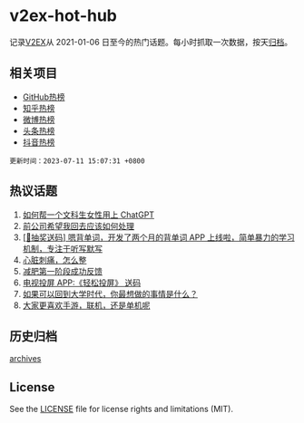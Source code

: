 # v2ex-hot-hub

 记录[V2EX](https://www.v2ex.com/)从 2021-01-06 日至今的热门话题。每小时抓取一次数据，按天[归档](archives)。
 
 ## 相关项目

- [GitHub热榜](https://github.com/lonnyzhang423/github-hot-hub)
- [知乎热榜](https://github.com/lonnyzhang423/zhihu-hot-hub)
- [微博热榜](https://github.com/lonnyzhang423/weibo-hot-hub)
- [头条热榜](https://github.com/lonnyzhang423/toutiao-hot-hub)
- [抖音热榜](https://github.com/lonnyzhang423/douyin-hot-hub)


 `更新时间：2023-07-11 15:07:31 +0800`

## 热议话题

1. [如何帮一个文科生女性用上 ChatGPT](https://www.v2ex.com/t/955532)
1. [前公司希望我回去应该如何处理](https://www.v2ex.com/t/955698)
1. [[🎁抽奖送码] 嗯背单词，开发了两个月的背单词 APP 上线啦，简单暴力的学习机制，专注于听写默写](https://www.v2ex.com/t/955717)
1. [心脏刺痛，怎么整](https://www.v2ex.com/t/955595)
1. [减肥第一阶段成功反馈](https://www.v2ex.com/t/955704)
1. [电视投屏 APP:《轻松投屏》 送码](https://www.v2ex.com/t/955598)
1. [如果可以回到大学时代，你最想做的事情是什么？](https://www.v2ex.com/t/955714)
1. [大家更喜欢手游，联机，还是单机呢](https://www.v2ex.com/t/955534)

## 历史归档

[archives](archives)

## License

See the [LICENSE](LICENSE) file for license rights and limitations (MIT).
